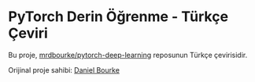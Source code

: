 # PyTorch Derin Öğrenme - Türkçe Çeviri

Bu proje, [mrdbourke/pytorch-deep-learning](https://github.com/mrdbourke/pytorch-deep-learning) reposunun Türkçe çevirisidir.

Orijinal proje sahibi: [Daniel Bourke](https://github.com/mrdbourke)
